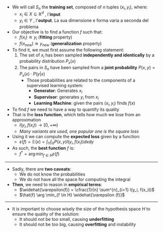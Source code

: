 + We will call $S_n$ the **training set**, composed of $n$ tuples $(x_i, y_i)$, where:
	+ $x_i \in X \subseteq \mathbb{R}^d$ , l'**input**
	+ $y_i \in Y$ , l'**output**. La sua dimensione e forma varia a seconda del problema
+ Our objective is to find a function $f$ such that:
	+ $f(x_i) \approxeq y_i$ (**fitting** property)
	+ $f(x_{new}) \approxeq y_{new}$ (**generalization** property)
+ To find it, we must first assume the following statement:
	1. The set of $x_i$ has been sampled **independently and identically** by a probability distribution $P_x(x)$
	2. The pairs in $S_n$ have been sampled from a **joint probability** $P(x, y) = P_x(x) \cdot P(y | x)$
		+ Those probabilities are related to the components of a supervised learning system:
			+ **Generator**:  Generates $x_i$
			+ **Supervisor**: generates $y_i$ from $x_i$
			+ **Learning Machine**: given the pairs $(x_i, y_i)$ finds $f(x)$
+ To find $f$ we need to have a way to quantify its quality
+ That is the **loss function**, which tells how much we lose from an approximation
	+ $l(y_i, f(x_i)) \to [0, + \infty)$
	+ *Many variants are used, one popular one is the square loss*
+ Using it we can compute the **expected loss** given by a function:
	+ $\varepsilon(f) = \mathbb{E}(x) = \int_Y \int_{X} P(x, y) l(y_i, f(x_i)) dx dy$
+ As such, the **best function** $f$ is:
	+ $f^* = \arg \min_{f \in H} \varepsilon (f)$
---
+ Sadly, there are **two caveats**:
	+ We do not know the probabilities
	+ We do not have all the space for computing the integral
+ **Then**, we need to reason in **empirical terms**:
	+ $\widehat{\varepsilon(f)} = \cfrac{1}{n} \sum^{n}_{i=1} l(y_i, f(x_i))$
	+ $\hat{f} \arg \min_{f \in H} \widehat{\varepsilon (f)}$
---
+ It is important to choose wisely the size of the hypothesis space $H$ to ensure the quality of the solution:
	+ It should not be too small, causing **underfitting**
	+ It should not be too big, causing **overfitting** and instability